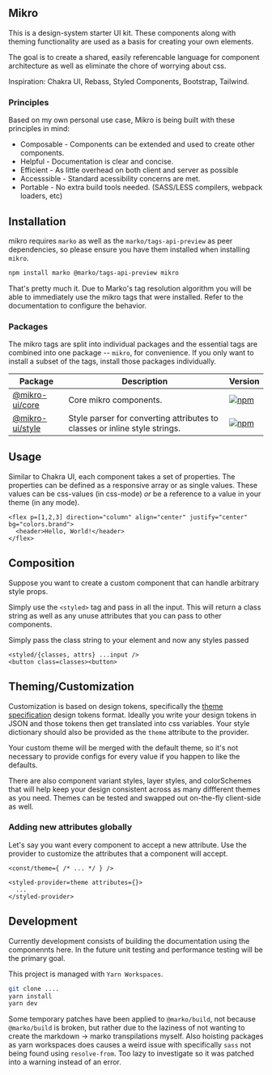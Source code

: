## Mikro

This is a design-system starter UI kit. These components along with theming functionality are used as a basis for creating your own elements.

The goal is to create a shared, easily referencable language for component architecture as well as eliminate the chore of worrying about css.

Inspiration: Chakra UI, Rebass, Styled Components, Bootstrap, Tailwind.

### Principles

Based on my own personal use case, Mikro is being built with these principles in mind:

- Composable - Components can be extended and used to create other components.
- Helpful - Documentation is clear and concise. 
- Efficient - As little overhead on both client and server as possible
- Accesssible - Standard acessibility concerns are met.
- Portable - No extra build tools needed. (SASS/LESS compilers, webpack loaders, etc)

## Installation

mikro requires `marko` as well as the `marko/tags-api-preview` as peer dependencies, so please ensure you have them installed when installing `mikro`.

```sh
npm install marko @marko/tags-api-preview mikro
```

That's pretty much it. Due to Marko's tag resolution algorithm you will be able to immediately use the mikro tags that were installed. Refer to the documentation to configure the behavior.

### Packages

The mikro tags are split into individual packages and the essential tags are combined into one package -- `mikro`, for convenience. If you only want to install a subset of the tags, install those packages individually.

| **Package** | **Description** | **Version** |
| ----------- | --------------- | --------------- |
| [@mikro-ui/core](./packages/core) | Core mikro components. | [<img src="https://img.shields.io/npm/v/@mikro-ui/core" alt="npm" />](https://www.npmjs.com/package/@mikro-ui/core) |
| [@mikro-ui/style](./packages/style) | Style parser for converting attributes to classes or inline style strings. | [<img src="https://img.shields.io/npm/v/@mikro-ui/style" alt="npm" />](https://www.npmjs.com/package/@mikro-ui/style) |

## Usage

Similar to Chakra UI, each component takes a set of properties. The properties can be defined as a responsive array or as single values. These values can be css-values (in css-mode) _or_ be a reference to a value in your theme (in any mode).

```marko
<flex p=[1,2,3] direction="column" align="center" justify="center" bg="colors.brand">
  <header>Hello, World!</header>
</flex>
```

## Composition

Suppose you want to create a custom component that can handle arbitrary style props.

Simply use the `<styled>` tag and pass in all the input. This will return a class string as well as any unuse attributes that you can pass to other components.

Simply pass the class string to your element and now any styles passed 

```marko
<styled/{classes, attrs} ...input />
<button class=classes><button>
```

## Theming/Customization

Customization is based on design tokens, specifically the [theme specification](https://styled-system.com/theme-specification/) design tokens format. Ideally you write your design tokens in JSON and those tokens then get translated into css variables. Your style dictionary should also be provided as the `theme` attribute to the provider.

Your custom theme will be merged with the default theme, so it's not necessary to provide configs for every value if you happen to like the defaults.

There are also component variant styles, layer styles, and colorSchemes that will help keep your design consistent across as many diffferent themes as you need. Themes can be tested and swapped out on-the-fly client-side as well.

### Adding new attributes globally

Let's say you want every component to accept a new attribute. Use the provider to customize the attributes that a component will accept.

```marko
<const/theme={ /* ... */ } />

<styled-provider=theme attributes={}>
  ...
</styled-provider>
```

## Development

Currently development consists of building the documentation using the componennts here. In the future unit testing and performance testing will be the primary goal.

This project is managed with `Yarn Workspaces`.

```sh
git clone ....
yarn install
yarn dev
```

Some temporary patches have been applied to `@marko/build`, not because `@marko/build` is broken, but rather due to the laziness of not wanting to create the markdown -> marko transpilations myself. Also hoisting packages as yarn workspaces does causes a weird issue with specifically `sass` not being found using `resolve-from`. Too lazy to investigate so it was patched into a warning instead of an error.

